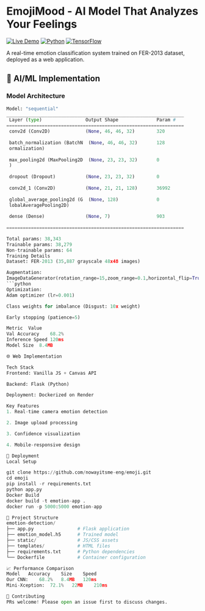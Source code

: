 # EmojiMood - AI Model That Analyzes Your Feelings

[![Live Demo](https://img.shields.io/badge/Demo-Live-green)](https://emoji-weex.onrender.com)
[![Python](https://img.shields.io/badge/Python-3.10-blue)](https://python.org)
[![TensorFlow](https://img.shields.io/badge/TensorFlow-2.10-orange)](https://tensorflow.org)

A real-time emotion classification system trained on FER-2013 dataset, deployed as a web application.

## 🧠 AI/ML Implementation

### Model Architecture
```python
Model: "sequential"
_________________________________________________________________
 Layer (type)                Output Shape              Param #   
=================================================================
 conv2d (Conv2D)             (None, 46, 46, 32)        320       
                                                                 
 batch_normalization (BatchN  (None, 46, 46, 32)       128       
 ormalization)                                                   
                                                                 
 max_pooling2d (MaxPooling2D  (None, 23, 23, 32)       0         
 )                                                               
                                                                 
 dropout (Dropout)           (None, 23, 23, 32)        0         
                                                                 
 conv2d_1 (Conv2D)           (None, 21, 21, 128)       36992     
                                                                 
 global_average_pooling2d (G  (None, 128)              0         
 lobalAveragePooling2D)                                          
                                                                 
 dense (Dense)               (None, 7)                 903       
                                                                 
=================================================================

Total params: 38,343
Trainable params: 38,279
Non-trainable params: 64
Training Details
Dataset: FER-2013 (35,887 grayscale 48x48 images)

Augmentation:
ImageDataGenerator(rotation_range=15,zoom_range=0.1,horizontal_flip=True,brightness_range=[0.9,1.1])
```python
Optimization:
Adam optimizer (lr=0.001)

Class weights for imbalance (Disgust: 10x weight)

Early stopping (patience=5)

Metric	Value
Val Accuracy	68.2%
Inference Speed	120ms
Model Size	8.4MB

🌐 Web Implementation

Tech Stack
Frontend: Vanilla JS + Canvas API

Backend: Flask (Python)

Deployment: Dockerized on Render

Key Features
1. Real-time camera emotion detection

2. Image upload processing

3. Confidence visualization

4. Mobile-responsive design

🚀 Deployment
Local Setup

git clone https://github.com/nowayitsme-eng/emoji.git
cd emoji
pip install -r requirements.txt
python app.py
Docker Build
docker build -t emotion-app .
docker run -p 5000:5000 emotion-app

📂 Project Structure
emotion-detection/
├── app.py                # Flask application
├── emotion_model.h5      # Trained model
├── static/               # JS/CSS assets
├── templates/            # HTML files
├── requirements.txt      # Python dependencies
└── Dockerfile            # Container configuration

📈 Performance Comparison
Model	Accuracy	Size	Speed
Our CNN:	68.2%	8.4MB	120ms
Mini-Xception:	72.1%	22MB	210ms

🤝 Contributing
PRs welcome! Please open an issue first to discuss changes.

